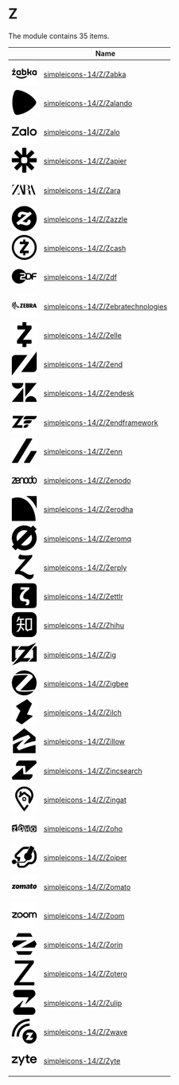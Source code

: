 # Z

The module contains 35 items.



| |Name|
|:---:|---|
| ![illustration of simpleicons-14/Z/Zabka](../../simpleicons-14/Z/Zabka.png) | [simpleicons-14/Z/Zabka](../../simpleicons-14/Z/Zabka.md) |
| ![illustration of simpleicons-14/Z/Zalando](../../simpleicons-14/Z/Zalando.png) | [simpleicons-14/Z/Zalando](../../simpleicons-14/Z/Zalando.md) |
| ![illustration of simpleicons-14/Z/Zalo](../../simpleicons-14/Z/Zalo.png) | [simpleicons-14/Z/Zalo](../../simpleicons-14/Z/Zalo.md) |
| ![illustration of simpleicons-14/Z/Zapier](../../simpleicons-14/Z/Zapier.png) | [simpleicons-14/Z/Zapier](../../simpleicons-14/Z/Zapier.md) |
| ![illustration of simpleicons-14/Z/Zara](../../simpleicons-14/Z/Zara.png) | [simpleicons-14/Z/Zara](../../simpleicons-14/Z/Zara.md) |
| ![illustration of simpleicons-14/Z/Zazzle](../../simpleicons-14/Z/Zazzle.png) | [simpleicons-14/Z/Zazzle](../../simpleicons-14/Z/Zazzle.md) |
| ![illustration of simpleicons-14/Z/Zcash](../../simpleicons-14/Z/Zcash.png) | [simpleicons-14/Z/Zcash](../../simpleicons-14/Z/Zcash.md) |
| ![illustration of simpleicons-14/Z/Zdf](../../simpleicons-14/Z/Zdf.png) | [simpleicons-14/Z/Zdf](../../simpleicons-14/Z/Zdf.md) |
| ![illustration of simpleicons-14/Z/Zebratechnologies](../../simpleicons-14/Z/Zebratechnologies.png) | [simpleicons-14/Z/Zebratechnologies](../../simpleicons-14/Z/Zebratechnologies.md) |
| ![illustration of simpleicons-14/Z/Zelle](../../simpleicons-14/Z/Zelle.png) | [simpleicons-14/Z/Zelle](../../simpleicons-14/Z/Zelle.md) |
| ![illustration of simpleicons-14/Z/Zend](../../simpleicons-14/Z/Zend.png) | [simpleicons-14/Z/Zend](../../simpleicons-14/Z/Zend.md) |
| ![illustration of simpleicons-14/Z/Zendesk](../../simpleicons-14/Z/Zendesk.png) | [simpleicons-14/Z/Zendesk](../../simpleicons-14/Z/Zendesk.md) |
| ![illustration of simpleicons-14/Z/Zendframework](../../simpleicons-14/Z/Zendframework.png) | [simpleicons-14/Z/Zendframework](../../simpleicons-14/Z/Zendframework.md) |
| ![illustration of simpleicons-14/Z/Zenn](../../simpleicons-14/Z/Zenn.png) | [simpleicons-14/Z/Zenn](../../simpleicons-14/Z/Zenn.md) |
| ![illustration of simpleicons-14/Z/Zenodo](../../simpleicons-14/Z/Zenodo.png) | [simpleicons-14/Z/Zenodo](../../simpleicons-14/Z/Zenodo.md) |
| ![illustration of simpleicons-14/Z/Zerodha](../../simpleicons-14/Z/Zerodha.png) | [simpleicons-14/Z/Zerodha](../../simpleicons-14/Z/Zerodha.md) |
| ![illustration of simpleicons-14/Z/Zeromq](../../simpleicons-14/Z/Zeromq.png) | [simpleicons-14/Z/Zeromq](../../simpleicons-14/Z/Zeromq.md) |
| ![illustration of simpleicons-14/Z/Zerply](../../simpleicons-14/Z/Zerply.png) | [simpleicons-14/Z/Zerply](../../simpleicons-14/Z/Zerply.md) |
| ![illustration of simpleicons-14/Z/Zettlr](../../simpleicons-14/Z/Zettlr.png) | [simpleicons-14/Z/Zettlr](../../simpleicons-14/Z/Zettlr.md) |
| ![illustration of simpleicons-14/Z/Zhihu](../../simpleicons-14/Z/Zhihu.png) | [simpleicons-14/Z/Zhihu](../../simpleicons-14/Z/Zhihu.md) |
| ![illustration of simpleicons-14/Z/Zig](../../simpleicons-14/Z/Zig.png) | [simpleicons-14/Z/Zig](../../simpleicons-14/Z/Zig.md) |
| ![illustration of simpleicons-14/Z/Zigbee](../../simpleicons-14/Z/Zigbee.png) | [simpleicons-14/Z/Zigbee](../../simpleicons-14/Z/Zigbee.md) |
| ![illustration of simpleicons-14/Z/Zilch](../../simpleicons-14/Z/Zilch.png) | [simpleicons-14/Z/Zilch](../../simpleicons-14/Z/Zilch.md) |
| ![illustration of simpleicons-14/Z/Zillow](../../simpleicons-14/Z/Zillow.png) | [simpleicons-14/Z/Zillow](../../simpleicons-14/Z/Zillow.md) |
| ![illustration of simpleicons-14/Z/Zincsearch](../../simpleicons-14/Z/Zincsearch.png) | [simpleicons-14/Z/Zincsearch](../../simpleicons-14/Z/Zincsearch.md) |
| ![illustration of simpleicons-14/Z/Zingat](../../simpleicons-14/Z/Zingat.png) | [simpleicons-14/Z/Zingat](../../simpleicons-14/Z/Zingat.md) |
| ![illustration of simpleicons-14/Z/Zoho](../../simpleicons-14/Z/Zoho.png) | [simpleicons-14/Z/Zoho](../../simpleicons-14/Z/Zoho.md) |
| ![illustration of simpleicons-14/Z/Zoiper](../../simpleicons-14/Z/Zoiper.png) | [simpleicons-14/Z/Zoiper](../../simpleicons-14/Z/Zoiper.md) |
| ![illustration of simpleicons-14/Z/Zomato](../../simpleicons-14/Z/Zomato.png) | [simpleicons-14/Z/Zomato](../../simpleicons-14/Z/Zomato.md) |
| ![illustration of simpleicons-14/Z/Zoom](../../simpleicons-14/Z/Zoom.png) | [simpleicons-14/Z/Zoom](../../simpleicons-14/Z/Zoom.md) |
| ![illustration of simpleicons-14/Z/Zorin](../../simpleicons-14/Z/Zorin.png) | [simpleicons-14/Z/Zorin](../../simpleicons-14/Z/Zorin.md) |
| ![illustration of simpleicons-14/Z/Zotero](../../simpleicons-14/Z/Zotero.png) | [simpleicons-14/Z/Zotero](../../simpleicons-14/Z/Zotero.md) |
| ![illustration of simpleicons-14/Z/Zulip](../../simpleicons-14/Z/Zulip.png) | [simpleicons-14/Z/Zulip](../../simpleicons-14/Z/Zulip.md) |
| ![illustration of simpleicons-14/Z/Zwave](../../simpleicons-14/Z/Zwave.png) | [simpleicons-14/Z/Zwave](../../simpleicons-14/Z/Zwave.md) |
| ![illustration of simpleicons-14/Z/Zyte](../../simpleicons-14/Z/Zyte.png) | [simpleicons-14/Z/Zyte](../../simpleicons-14/Z/Zyte.md) |




